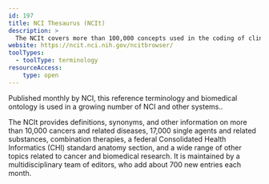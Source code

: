 ```yaml
---
id: 197
title: NCI Thesaurus (NCIt)
description: >
  The NCIt covers more than 100,000 concepts used in the coding of clinical care, translational and basic research, and public information and administrative activities.   
website: https://ncit.nci.nih.gov/ncitbrowser/
toolTypes:
  - toolType: terminology
resourceAccess:
    type: open
---
```

Published monthly by NCI, this reference terminology and biomedical ontology is used in a growing number of NCI and other systems.. 

The NCIt provides definitions, synonyms, and other information on more than 10,000 cancers and related diseases, 17,000 single agents and related substances, combination therapies, a federal Consolidated Health Informatics (CHI) standard anatomy section, and a wide range of other topics related to cancer and biomedical research. It is maintained by a multidisciplinary team of editors, who add about 700 new entries each month.